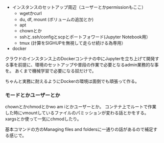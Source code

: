 
- インスタンスのセットアップ周辺（ユーザーとかpermissionもここ）
  - wgetかcurl
  - du, df, mount (ボリュームの追加とか)
  - apt
  - chownとか
  - sshと.ssh/configとscpとポートフォワード(Jupyter Notebook用）
  - tmux (計算をSIGHUPを無視して走らせ続ける為専用）
- docker

クラウドのインスタンス上のDockerコンテナの中にJupyterを立ち上げて開発する事を前提に、環境のセットアップや普段の作業で必要となるadmin業務的な事を。
あくまで機械学習で必要になる奴だけで。

ちゃんと実務に耐えるようにDockerの環境は面倒でも頑張って作る。

### モードとかユーザーとか

chownとかchmodとかwo am iとかユーザーとか。
コンテナ上でルートで作業した時にvmountしているファイルのパミッションが変わる話とかをする。
xargsとか使って一気にchmodしたり。

基本コマンドの方のManaging files and foldersに一通りの話があるので補足する感じで。
